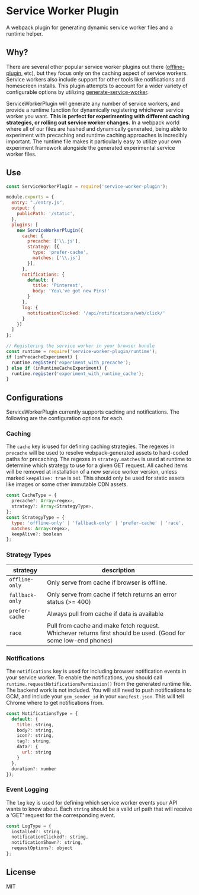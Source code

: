 Service Worker Plugin
=========================
A webpack plugin for generating dynamic service worker files and a runtime helper.

## Why?
There are several other popular service worker plugins out there ([offline-plugin](https://github.com/NekR/offline-plugin/), etc), but they focus only on the caching aspect of service workers. Service workers also include support for other tools like notifications and homescreen installs. This plugin attempts to account for a wider variety of configurable options by utilizing [generate-service-worker](https://github.com/pinterest/service-workers/tree/master/packages/generate-service-worker).

ServiceWorkerPlugin will generate any number of service workers, and provide a runtime function for dynamically registering whichever service worker you want. **This is perfect for experimenting with different caching strategies, or rolling out service worker changes.** In a webpack world where all of our files are hashed and dynamically generated, being able to experiment with precaching and runtime caching approaches is incredibly important. The runtime file makes it particularly easy to utilize your own experiment framework alongside the generated experimental service worker files.

## Use

```js
const ServiceWorkerPlugin = require('service-worker-plugin');

module.exports = {
  entry: "./entry.js",
  output: {
    publicPath: '/static',
  },
  plugins: [
    new ServiceWorkerPlugin({
      cache: {
        precache: ['\\.js'],
        strategy: [{
          type: 'prefer-cache',
          matches: ['\\.js']
        }],
      },
      notifications: {
        default: {
          title: 'Pinterest',
          body: 'You\'ve got new Pins!'
        }
      },
      log: {
        notificationClicked: '/api/notifications/web/click/'
      }
    })
  ]
};

// Registering the service worker in your browser bundle
const runtime = require('service-worker-plugin/runtime');
if (inPrecacheExperiment) {
  runtime.register('experiment_with_precache');
} else if (inRuntimeCacheExperiment) {
  runtime.register('experiment_with_runtime_cache');
}
```

## Configurations
ServiceWorkerPlugin currently supports caching and notifications. The following are the configuration options for each.

### Caching
The `cache` key is used for defining caching strategies. The regexes in `precache` will be used to resolve webpack-generated assets to hard-coded paths for precaching. The regexes in `strategy.matches` is used at runtime to determine which strategy to use for a given GET request. All cached items will be removed at installation of a new service worker version, unless marked `keepAlive: true` is set. This should only be used for static assets like images or some other immutable CDN assets.
```js
const CacheType = {
  precache?: Array<regex>,
  strategy?: Array<StrategyType>,
};
const StrategyType = {
  type: 'offline-only' | 'fallback-only' | 'prefer-cache' | 'race',
  matches: Array<regex>,
  keepAlive?: boolean
};
```

### Strategy Types
strategy        | description
--------------- | -----------
`offline-only`  | Only serve from cache if browser is offline.
`fallback-only` | Only serve from cache if fetch returns an error status (>= 400)
`prefer-cache`  | Always pull from cache if data is available
`race`          | Pull from cache and make fetch request. Whichever returns first should be used. (Good for some low-end phones)


### Notifications
The `notifications` key is used for including browser notification events in your service worker. To enable the notifications, you should call `runtime.requestNotificationsPermission()` from the generated runtime file. The backend work is not included. You will still need to push notifications to GCM, and include your `gcm_sender_id` in your `manifest.json`. This will tell Chrome where to get notifications from.
```js
const NotificationsType = {
  default: {
    title: string,
    body?: string,
    icon?: string,
    tag?: string,
    data?: {
      url: string
    }
  },
  duration?: number
});

```

### Event Logging
The `log` key is used for defining which service worker events your API wants to know about. Each `string` should be a valid url path that will receive a 'GET' request for the corresponding event.
```js
const LogType = {
  installed?: string,
  notificationClicked?: string,
  notificationShown?: string,
  requestOptions?: object
};
```

## License

MIT
